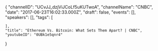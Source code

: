 {
    "channelID": "UCvJJ_dzjViJCoLf5uKUTwoA",
    "channelName": "CNBC",
    "date": "2017-06-23T16:02:33.000Z",
    "draft": false,
    "events": [],
    "speakers": [],
    "tags": [

    ],
    "title": "Ethereum Vs. Bitcoin: What Sets Them Apart? | CNBC",
    "youtubeID": "0UBk1e5qnr4"
}
